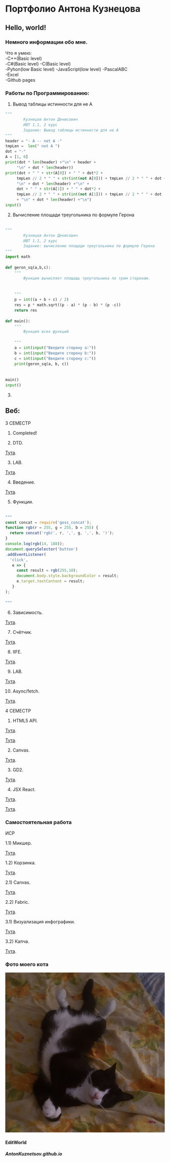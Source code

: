 # Портфолио Антона Кузнецова
## Hello, world!
### Немного информации обо мне.
Что я умею:  
-C++(Basic level)  
-С#(Basic level)
-С(Basic level)  
-Pyhon(low Basic level)
-JavaScript(low level)
-PascalABC  
-Excel  
-Github pages  
### Работы по Программированию:
1. Вывод таблицы истинности для не A   

```Python  
"""
		Кузнецов Антон Денисович 
		ИВТ 1.1, 2 курс
		Задание: Вывод таблицы истинности для не A  
"""
header = "- A -- not A -"
tmpLen =  len(" not A ")
dot = "-"
A = [1, 0]
print(dot * len(header) +"\n" + header + 
     "\n" + dot * len(header))
print(dot + " " + str(A[0]) + " " + dot*2 +
	 tmpLen // 2 * " " + str(int(not A[0])) + tmpLen // 2 * " " + dot +
	 "\n" + dot * len(header) +"\n" +
	 dot + " " + str(A[1]) + " " + dot*2 +
	 tmpLen // 2 * " " + str(int(not A[1])) + tmpLen // 2 * " " + dot 
	 + "\n" + dot * len(header) +"\n")
input()  

```

2. Вычисление площади треугольника по формуле Герона

```Python  

"""
		Кузнецов Антон Денисович 
		ИВТ 1.1, 2 курс
		Задание: вычисление площади треугольника по формуле Герона
"""
import math

def geron_sq(a,b,c):
	"""
		Функция вычисляет площадь треугольника по трем сторонам.


	"""
	p = int((a + b + c) / 2)
	res = p * math.sqrt((p - a) * (p - b) * (p -c))
	return res

def main():
	"""
		Функция всех функций
		
	"""
	a = int(input("Введите сторону a:"))
	b = int(input("Введите сторону b:"))
	c = int(input("Введите сторону c:"))
	print(geron_sq(a, b, c))


main()
input()  

```
3.

## Веб:
3 СЕМЕСТР

1) Completed!

2) DTD.

[Тута](https://github.com/Fourwqw/AntonKuznetsov.github.io/tree/master/part2).

3) LAB.

[Тута](https://github.com/Fourwqw/AntonKuznetsov.github.io/tree/master/part2).

4) Введение.

[Тута](https://kodaktor.ru/task_18c81).

5) Функции. 

```JavaScript 

"""
const concat = require('goss_concat');
function rgb(r = 255, g = 255, b = 255) {
  return concat('rgb(', r, ',', g, ',', b, ')');
}
console.log(rgb(14, 188)); 
document.querySelector('button')
.addEventListener(
  'click',
   e => {
     const result = rgb(255,10);
     document.body.style.backgroundColor = result;
     e.target.textContent = result; 
   }
);

"""

```
6) Зависимость.

[Тута](https://kodaktor.ru/task_func_8589b).

7) Счётчик.

[Тута](https://kodaktor.ru/2c4cefb_bbbd4).

8) IIFE.

[Тута](https://kodaktor.ru/16102018_8cd7e).

9) LAB.

[Тута](https://kodaktor.ru/08fd736_140f4).

10) Async/fetch. 

[Тута](https://kodaktor.ru/13112018_04372).

4 СЕМЕСТР

1) HTML5 API.

[Тута](https://kodaktor.ru/be8e0d3_368bd).

[Тута](https://kodaktor.ru/custom_39cb4).

2) Canvas.

[Тута](https://kodaktor.ru/3b1c96e_a3ff8).

3) GD2. 

[Тута](https://kodaktor.ru/30_4ce74).

4) JSX React.

[Тута](https://react-ev3dxr.stackblitz.io).

[Тута](https://stackblitz.com/edit/react-ev3dxr).

### Самостоятельная работа

ИСР

1.1) Микшер. 

[Тута](https://kodaktor.ru/1dc8cc3).

1.2) Корзинка.

[Тута](https://kodaktor.ru/custom_39cb4).

2.1) Canvas.

[Тута](https://kodaktor.ru/3b1c96e_a3ff8).

2.2) Fabric.

[Тута](https://kodaktor.ru/0f1bb39_5517a).

3.1) Визуализация инфографики.

[Тута](https://kodaktor.ru/0f1bb39).

3.2) Капча.

[Тута](https://kodaktor.ru/33b25ec).

### Фото моего кота
![MyCat](руби.jpg "Mimimi")
#### EditWorld
##### AntonKuznetsov.github.io
